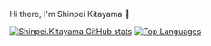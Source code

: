 Hi there, I'm Shinpei Kitayama 👋


<!--
**shinpei-kitayama/shinpei-kitayama** is a ✨ _special_ ✨ repository because its `README.md` (this file) appears on your GitHub profile.

Here are some ideas to get you started:

- 🔭 I’m currently working on ...
- 🌱 I’m currently learning ...
- 👯 I’m looking to collaborate on ...
- 🤔 I’m looking for help with ...
- 💬 Ask me about ...
- 📫 How to reach me: ...
- 😄 Pronouns: ...
- ⚡ Fun fact: ...
-->
[![Shinpei.Kitayama GitHub stats](https://github-readme-stats.vercel.app/api?username=shinpei-kitayama&count_private=true)](https://github.com/anuraghazra/github-readme-stats)
[![Top Languages](https://github-readme-stats.vercel.app/api/top-langs/?username=shinpei-kitayama&layout=compact)](https://github.com/anuraghazra/github-readme-stats)
